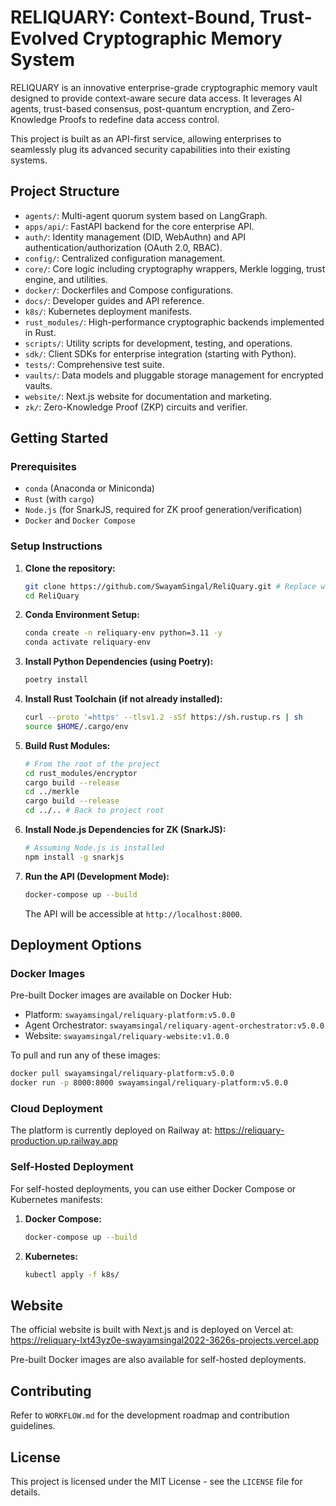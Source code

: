 # RELIQUARY: Context-Bound, Trust-Evolved Cryptographic Memory System

RELIQUARY is an innovative enterprise-grade cryptographic memory vault designed to provide context-aware secure data access. It leverages AI agents, trust-based consensus, post-quantum encryption, and Zero-Knowledge Proofs to redefine data access control.

This project is built as an API-first service, allowing enterprises to seamlessly plug its advanced security capabilities into their existing systems.

## Project Structure

- `agents/`: Multi-agent quorum system based on LangGraph.
- `apps/api/`: FastAPI backend for the core enterprise API.
- `auth/`: Identity management (DID, WebAuthn) and API authentication/authorization (OAuth 2.0, RBAC).
- `config/`: Centralized configuration management.
- `core/`: Core logic including cryptography wrappers, Merkle logging, trust engine, and utilities.
- `docker/`: Dockerfiles and Compose configurations.
- `docs/`: Developer guides and API reference.
- `k8s/`: Kubernetes deployment manifests.
- `rust_modules/`: High-performance cryptographic backends implemented in Rust.
- `scripts/`: Utility scripts for development, testing, and operations.
- `sdk/`: Client SDKs for enterprise integration (starting with Python).
- `tests/`: Comprehensive test suite.
- `vaults/`: Data models and pluggable storage management for encrypted vaults.
- `website/`: Next.js website for documentation and marketing.
- `zk/`: Zero-Knowledge Proof (ZKP) circuits and verifier.

## Getting Started

### Prerequisites

- `conda` (Anaconda or Miniconda)
- `Rust` (with `cargo`)
- `Node.js` (for SnarkJS, required for ZK proof generation/verification)
- `Docker` and `Docker Compose`

### Setup Instructions

1.  **Clone the repository:**

    ```bash
    git clone https://github.com/SwayamSingal/ReliQuary.git # Replace with your actual repo URL
    cd ReliQuary
    ```

2.  **Conda Environment Setup:**

    ```bash
    conda create -n reliquary-env python=3.11 -y
    conda activate reliquary-env
    ```

3.  **Install Python Dependencies (using Poetry):**

    ```bash
    poetry install
    ```

4.  **Install Rust Toolchain (if not already installed):**

    ```bash
    curl --proto '=https' --tlsv1.2 -sSf https://sh.rustup.rs | sh
    source $HOME/.cargo/env
    ```

5.  **Build Rust Modules:**

    ```bash
    # From the root of the project
    cd rust_modules/encryptor
    cargo build --release
    cd ../merkle
    cargo build --release
    cd ../.. # Back to project root
    ```

6.  **Install Node.js Dependencies for ZK (SnarkJS):**

    ```bash
    # Assuming Node.js is installed
    npm install -g snarkjs
    ```

7.  **Run the API (Development Mode):**
    ```bash
    docker-compose up --build
    ```
    The API will be accessible at `http://localhost:8000`.

## Deployment Options

### Docker Images

Pre-built Docker images are available on Docker Hub:

- Platform: `swayamsingal/reliquary-platform:v5.0.0`
- Agent Orchestrator: `swayamsingal/reliquary-agent-orchestrator:v5.0.0`
- Website: `swayamsingal/reliquary-website:v1.0.0`

To pull and run any of these images:

```bash
docker pull swayamsingal/reliquary-platform:v5.0.0
docker run -p 8000:8000 swayamsingal/reliquary-platform:v5.0.0
```

### Cloud Deployment

The platform is currently deployed on Railway at: https://reliquary-production.up.railway.app

### Self-Hosted Deployment

For self-hosted deployments, you can use either Docker Compose or Kubernetes manifests:

1. **Docker Compose:**

   ```bash
   docker-compose up --build
   ```

2. **Kubernetes:**
   ```bash
   kubectl apply -f k8s/
   ```

## Website

The official website is built with Next.js and is deployed on Vercel at: https://reliquary-lxt43yz0e-swayamsingal2022-3626s-projects.vercel.app

Pre-built Docker images are also available for self-hosted deployments.

## Contributing

Refer to `WORKFLOW.md` for the development roadmap and contribution guidelines.

## License

This project is licensed under the MIT License - see the `LICENSE` file for details.
